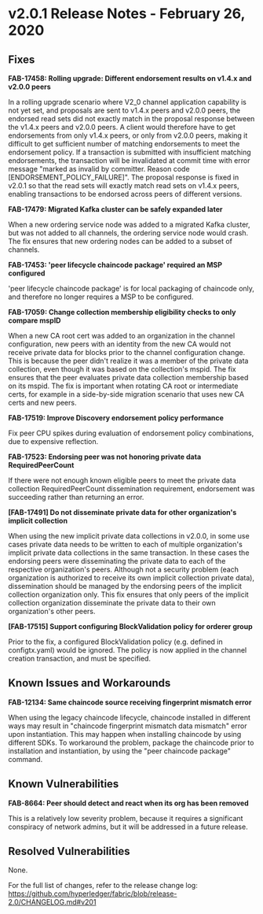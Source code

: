 v2.0.1 Release Notes - February 26, 2020
========================================

Fixes
-----

**FAB-17458: Rolling upgrade: Different endorsement results on v1.4.x and v2.0.0 peers**

In a rolling upgrade scenario where V2_0 channel application capability is not yet set,
and proposals are sent to v1.4.x peers and v2.0.0 peers,
the endorsed read sets did not exactly match in the proposal response between
the v1.4.x peers and v2.0.0 peers. A client would therefore have to get
endorsements from only v1.4.x peers, or only from v2.0.0 peers, making it difficult
to get sufficient number of matching endorsements to meet the endorsement policy.
If a transaction is submitted with insufficient matching endorsements, the
transaction will be invalidated at commit time with error message
"marked as invalid by committer. Reason code [ENDORSEMENT_POLICY_FAILURE]".
The proposal response is fixed in v2.0.1 so that the read sets will exactly
match read sets on v1.4.x peers, enabling transactions to be endorsed across
peers of different versions.

**FAB-17479: Migrated Kafka cluster can be safely expanded later**

When a new ordering service node was added to a migrated Kafka cluster,
but was not added to all channels, the ordering service node would crash.
The fix ensures that new ordering nodes can be added to a subset of channels.

**FAB-17453: 'peer lifecycle chaincode package' required an MSP configured**

'peer lifecycle chaincode package' is for local packaging of chaincode only,
and therefore no longer requires a MSP to be configured.

**FAB-17059: Change collection membership eligibility checks to only compare mspID**

When a new CA root cert was added to an organization in the channel configuration,
new peers with an identity from the new CA would not receive private data for
blocks prior to the channel configuration change. This is because the peer didn't
realize it was a member of the private data collection, even though it was
based on the collection's mspid. The fix ensures that the peer evaluates
private data collection membership based on its mspid. The fix is important
when rotating CA root or intermediate certs, for example in a side-by-side
migration scenario that uses new CA certs and new peers.

**FAB-17519: Improve Discovery endorsement policy performance**

Fix peer CPU spikes during evaluation of endorsement policy
combinations, due to expensive reflection.

**FAB-17523: Endorsing peer was not honoring private data RequiredPeerCount**

If there were not enough known eligible peers to meet the private data collection RequiredPeerCount
dissemination requirement, endorsement was succeeding rather than returning an error.

**[FAB-17491] Do not disseminate private data for other organization's implicit collection**

When using the new implicit private data collections in v2.0.0, in some use cases
private data needs to be written to each of multiple organization's implicit
private data collections in the same transaction. In these cases the endorsing peers were
disseminating the private data to each of the respective organization's peers.
Although not a security problem (each organization is authorized to receive its
own implicit collection private data), dissemination should be managed by the endorsing
peers of the implicit collection organization only. This fix ensures that only peers
of the implicit collection organization disseminate the private data to their own
organization's other peers.

**[FAB-17515] Support configuring BlockValidation policy for orderer group**

Prior to the fix, a configured BlockValidation policy (e.g. defined in configtx.yaml)
would be ignored. The policy is now applied in the channel creation transaction, and
must be specified.


Known Issues and Workarounds
----------------------------
**FAB-12134: Same chaincode source receiving fingerprint mismatch error**

When using the legacy chaincode lifecycle, chaincode installed in different
ways may result in "chaincode fingerprint mismatch data mismatch" error
upon instantiation.  This may happen when installing chaincode by using
different SDKs. To workaround the problem, package the chaincode prior to
installation and instantiation, by using the "peer chaincode package" command.


Known Vulnerabilities
---------------------
**FAB-8664: Peer should detect and react when its org has been removed**

This is a relatively low severity problem, because it requires a significant
conspiracy of network admins, but it will be addressed in a future release.


Resolved Vulnerabilities
------------------------
None.

For the full list of changes, refer to the release change log:
https://github.com/hyperledger/fabric/blob/release-2.0/CHANGELOG.md#v201
